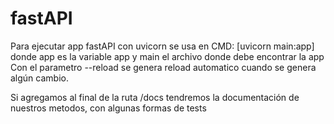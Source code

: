 # fastAPI
Para ejecutar app fastAPI con uvicorn se usa en CMD: [uvicorn main:app] donde app es la variable app y main el archivo donde debe encontrar la app
Con el parametro --reload se genera reload automatico cuando se genera algún cambio.


Si agregamos al final de la ruta /docs tendremos la documentación de nuestros metodos, con algunas formas de tests